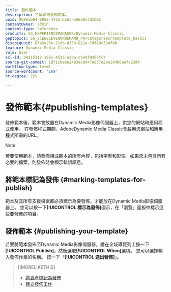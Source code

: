 ```yaml
---
title: 發佈範本
description: 了解如何發佈範本。
uuid: 9b8e5b94-6958-4725-bcbc-5e6a9c4d1b02
contentOwner: admin
content-type: reference
products: SG_EXPERIENCEMANAGER/Dynamic-Media-Classic
geptopics: SG_SCENESEVENONDEMAND_PK/categories/template_basics
discoiquuid: 87a5a25e-210b-4359-821a-7dfe8c304f9b
feature: Dynamic Media Classic
role: User
exl-id: d4315312-195c-453d-a3aa-c5e9f9365fc7
source-git-commit: 1d71cbe6e2493ac8d47e837a20e194b6ae7a22d4
workflow-type: tm+mt
source-wordcount: '169'
ht-degree: 22%

---
```


# 發佈範本{#publishing-templates}

發佈範本後，範本會放置在Dynamic Media影像伺服器上，供您的網站和應用程式使用。 在發佈程式期間，AdobeDynamic Media Classic會啟用您網站和應用程式所需的URL。

>[!NOTE]
>
>若要使用範本，請發佈構成範本的所有內容，包括字型和影像。如果您未包含所有必要的檔案，則發佈時會顯示錯誤訊息。

## 將範本標記為發佈 {#marking-templates-for-publish}

範本及其所有支援檔案都必須標示為要發佈，才能放在Dynamic Media影像伺服器上。 您可以按一下&#x200B;**[!UICONTROL 標示為發佈]**&#x200B;圖示，在「瀏覽」面板中標示這些要發佈的項目。

## 發佈範本 {#publishing-your-template}

若要將範本發佈至Dynamic Media影像伺服器，請在全域導覽列上按一下&#x200B;**[!UICONTROL Publish]**，然後選取&#x200B;**[!UICONTROL When]**&#x200B;選項。 您可以選擇輸入發佈作業的名稱。 按一下「**[!UICONTROL 送出發佈]**」。

>[!MORELIKETHIS]
>
>* [將資產標記為發佈](publishing-files.md#publish_after_uploading)
>* [建立發佈工作](publishing-files.md#creating_a_publish_job)

